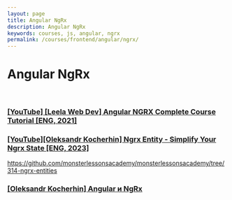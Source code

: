 ```yaml
---
layout: page
title: Angular NgRx
description: Angular NgRx
keywords: courses, js, angular, ngrx
permalink: /courses/frontend/angular/ngrx/
---
```


# Angular NgRx

<br/>

### [[YouTube] [Leela Web Dev] Angular NGRX Complete Course Tutorial [ENG, 2021]](/courses/frontend/angular/ngrx/angular-ngrx-complete-course-tutorial/)

### [[YouTube][Oleksandr Kocherhin] Ngrx Entity - Simplify Your Ngrx State [ENG, 2023]](https://www.youtube.com/watch?v=XIWFh0wN9Zs)

https://github.com/monsterlessonsacademy/monsterlessonsacademy/tree/314-ngrx-entities

### [[Oleksandr Kocherhin] Angular и NgRx](https://github.com/webmakaka/Angular-and-NgRx-Building-Real-Project-From-Scratch)
